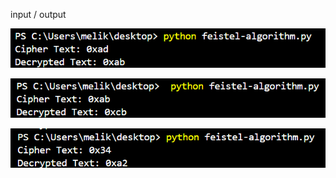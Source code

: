 input / output


![fig1](https://github.com/melixmn/cryptography/blob/main/oxab.png)



![fig1](https://github.com/melixmn/cryptography/blob/main/oxcb.png)

![fig1](https://github.com/melixmn/cryptography/blob/main/oxa2.png)
